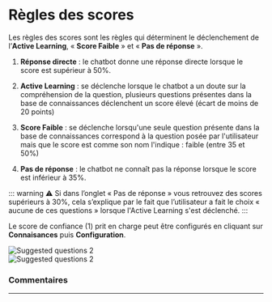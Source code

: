 # Règles des scores

Les règles des scores sont les règles qui déterminent le déclenchement de l’**Active Learning**, « **Score Faible** » et « **Pas de réponse** ».

1.  **Réponse directe** : le chatbot donne une réponse directe lorsque le score est supérieur à 50%.

2.  **Active Learning** : se déclenche lorsque le chatbot a un doute sur la compréhension de la question, plusieurs questions présentes dans la base de connaissances déclenchent un score élevé (écart de moins de 20 points)

3.  **Score Faible** : se déclenche lorsqu'une seule question présente dans la base de connaissances correspond à la question posée par l'utilisateur mais que le score est comme son nom l'indique : faible (entre 35 et 50%)

4.  **Pas de réponse** : le chatbot ne connaît pas la réponse lorsque le score est inférieur à 35%.

::: warning ⚠️
Si dans l’onglet « Pas de réponse » vous retrouvez des scores supérieurs à 30%, cela s’explique par le fait que l’utilisateur a fait le choix « aucune de ces questions » lorsque l'Active Learning s'est déclenché.
:::

Le score de confiance (1) prit en charge peut être configurés en cliquant sur **Connaisances** puis **Configuration**.

<div class="image_center">
  <img :src="$withBase('/assets/img/fr/boite_de_reception/scoring1.png')" alt="Suggested questions 2">
</div>

<div class="image_center">
  <img :src="$withBase('/assets/img/fr/boite_de_reception/scoring2.png')" alt="Suggested questions 2">
</div>



### Commentaires
---

<Commentaire />


